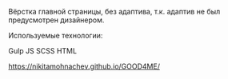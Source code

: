 Вёрстка главной страницы, без адаптива, т.к. адаптив не был предусмотрен дизайнером.

Используемые технологии:

Gulp
JS
SCSS
HTML

https://nikitamohnachev.github.io/GOOD4ME/